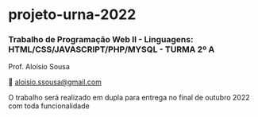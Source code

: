# projeto-urna-2022
### Trabalho de Programação Web II - Linguagens: HTML/CSS/JAVASCRIPT/PHP/MYSQL - TURMA 2º A 
Prof. Aloísio Sousa

:e-mail: aloisio.ssousa@gmail.com

O trabalho será realizado em dupla para entrega no final de outubro 2022 com toda funcionalidade
 
